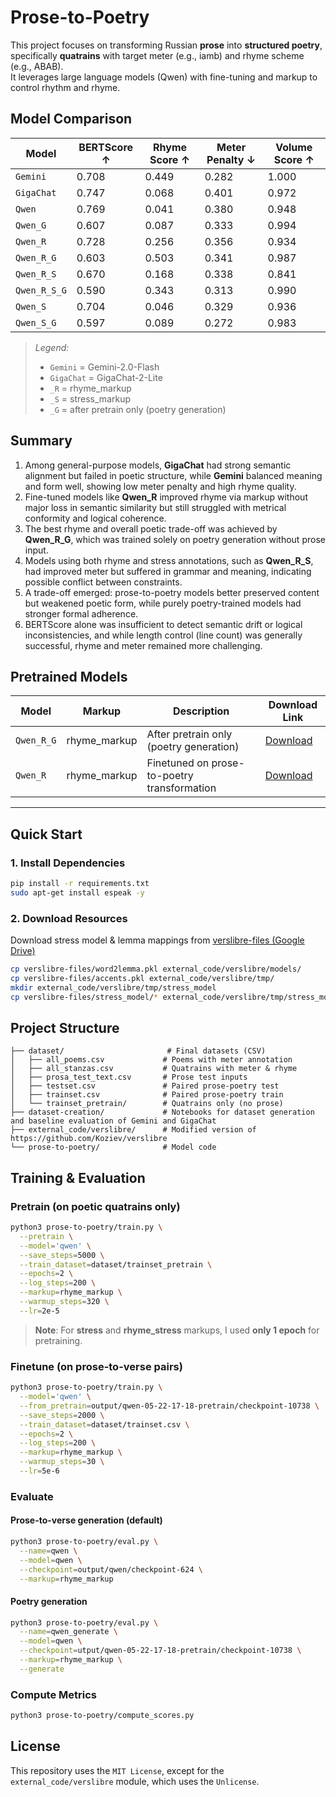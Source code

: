 # Prose-to-Poetry

This project focuses on transforming Russian **prose** into **structured poetry**, specifically **quatrains** with target meter (e.g., iamb) and rhyme scheme (e.g., ABAB).  
It leverages large language models (Qwen) with fine-tuning and markup to control rhythm and rhyme.

## Model Comparison

| **Model**    | **BERTScore** ↑ | **Rhyme Score** ↑ | **Meter Penalty** ↓ | **Volume Score** ↑ |
| ------------ | --------------- | ----------------- | ------------------- | ------------------ |
| `Gemini`     | 0.708           | 0.449             | 0.282               | 1.000              |
| `GigaChat`   | 0.747           | 0.068             | 0.401               | 0.972              |
| `Qwen`       | 0.769           | 0.041             | 0.380               | 0.948              |
| `Qwen_G`     | 0.607           | 0.087             | 0.333               | 0.994              |
| `Qwen_R`     | 0.728           | 0.256             | 0.356               | 0.934              |
| `Qwen_R_G`   | 0.603           | 0.503         | 0.341               | 0.987              |
| `Qwen_R_S`   | 0.670           | 0.168             | 0.338               | 0.841              |
| `Qwen_R_S_G` | 0.590           | 0.343             | 0.313               | 0.990              |
| `Qwen_S`     | 0.704           | 0.046             | 0.329               | 0.936              |
| `Qwen_S_G`   | 0.597           | 0.089             | 0.272           | 0.983              |


> *Legend:*
> - `Gemini` = Gemini-2.0-Flash
> - `GigaChat` = GigaChat-2-Lite
> - `_R` = rhyme_markup
> - `_S` = stress_markup
> - `_G` = after pretrain only (poetry generation)


## Summary

1. Among general-purpose models, **GigaChat** had strong semantic alignment but failed in poetic structure, while **Gemini** balanced meaning and form well, showing low meter penalty and high rhyme quality.
2. Fine-tuned models like **Qwen\_R** improved rhyme via markup without major loss in semantic similarity but still struggled with metrical conformity and logical coherence.
3. The best rhyme and overall poetic trade-off was achieved by **Qwen\_R\_G**, which was trained solely on poetry generation without prose input.
4. Models using both rhyme and stress annotations, such as **Qwen\_R\_S**, had improved meter but suffered in grammar and meaning, indicating possible conflict between constraints.
5. A trade-off emerged: prose-to-poetry models better preserved content but weakened poetic form, while purely poetry-trained models had stronger formal adherence.
6. BERTScore alone was insufficient to detect semantic drift or logical inconsistencies, and while length control (line count) was generally successful, rhyme and meter remained more challenging.

## Pretrained Models

| Model      | Markup                   | Description                                     | Download Link                                                                                    |
| ---------- | ------------------------ | ----------------------------------------------- | ------------------------------------------------------------------------------------------------ |
| `Qwen_R_G` | rhyme\_markup | After pretrain only (poetry generation) | [Download](https://drive.google.com/drive/folders/1MFOMyG1f8MnD1-G00nw6PKI7Gdntte90?usp=sharing) |
| `Qwen_R`   | rhyme\_markup            | Finetuned on prose-to-poetry transformation               | [Download](https://drive.google.com/drive/folders/1MFOMyG1f8MnD1-G00nw6PKI7Gdntte90?usp=sharing) |
---


## Quick Start

### 1. Install Dependencies

```bash
pip install -r requirements.txt
sudo apt-get install espeak -y
````

### 2. Download Resources

Download stress model & lemma mappings from [verslibre-files (Google Drive)](https://drive.google.com/drive/folders/1oIEM5_UuK-5phD5LtJqCPnSQ5CVQiOoM?usp=sharing)

```bash
cp verslibre-files/word2lemma.pkl external_code/verslibre/models/
cp verslibre-files/accents.pkl external_code/verslibre/tmp/
mkdir external_code/verslibre/tmp/stress_model
cp verslibre-files/stress_model/* external_code/verslibre/tmp/stress_model/
```

## Project Structure

```
├── dataset/                       # Final datasets (CSV)
│   ├── all_poems.csv             # Poems with meter annotation
│   ├── all_stanzas.csv           # Quatrains with meter & rhyme
│   ├── prosa_test_text.csv       # Prose test inputs
│   ├── testset.csv               # Paired prose-poetry test
│   ├── trainset.csv              # Paired prose-poetry train
│   └── trainset_pretrain/        # Quatrains only (no prose)
├── dataset-creation/             # Notebooks for dataset generation and baseline evaluation of Gemini and GigaChat
├── external_code/verslibre/      # Modified version of https://github.com/Koziev/verslibre
└── prose-to-poetry/              # Model code
```

## Training & Evaluation

### Pretrain (on poetic quatrains only)

```bash
python3 prose-to-poetry/train.py \
  --pretrain \
  --model='qwen' \
  --save_steps=5000 \
  --train_dataset=dataset/trainset_pretrain \
  --epochs=2 \
  --log_steps=200 \
  --markup=rhyme_markup \
  --warmup_steps=320 \
  --lr=2e-5
```

> **Note**: For **stress** and **rhyme\_stress** markups, I used **only 1 epoch** for pretraining.

### Finetune (on prose-to-verse pairs)

```bash
python3 prose-to-poetry/train.py \
  --model='qwen' \
  --from_pretrain=output/qwen-05-22-17-18-pretrain/checkpoint-10738 \
  --save_steps=2000 \
  --train_dataset=dataset/trainset.csv \
  --epochs=2 \
  --log_steps=200 \
  --markup=rhyme_markup \
  --warmup_steps=30 \
  --lr=5e-6
```

### Evaluate

#### Prose-to-verse generation (default)

```bash
python3 prose-to-poetry/eval.py \
  --name=qwen \
  --model=qwen \
  --checkpoint=output/qwen/checkpoint-624 \
  --markup=rhyme_markup
```

#### Poetry generation

```bash
python3 prose-to-poetry/eval.py \
  --name=qwen_generate \
  --model=qwen \
  --checkpoint=utput/qwen-05-22-17-18-pretrain/checkpoint-10738 \
  --markup=rhyme_markup \
  --generate
```

### Compute Metrics

```bash
python3 prose-to-poetry/compute_scores.py
```

## License

This repository uses the `MIT License`, except for the `external_code/verslibre` module, which uses the `Unlicense`.



